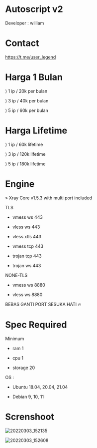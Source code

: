 # Autoscript v2
Developer : william

# Contact
https://t.me/user_legend

# Harga 1 Bulan
⟩ 1 ip / 20k per bulan

⟩ 3 ip / 40k per bulan

⟩ 5 ip / 60k per bulan

# Harga Lifetime
⟩ 1 ip / 60k lifetime

⟩ 3 ip / 120k lifetime

⟩ 5 ip / 180k lifetime
# Engine
» Xray Core v1.5.3 with multi port included

TLS

- vmess ws 443

- vless ws 443

- vless xtls 443

- vmess tcp 443

- trojan tcp 443

- trojan ws 443

NONE-TLS

- vmess ws 8880

- vless ws 8880

BEBAS GANTI PORT SESUKA HATI 🔥

# Spec Required

Minimum

- ram 1

- cpu 1

- storage 20

OS :

- Ubuntu 18.04, 20.04, 21.04

- Debian 9, 10, 11

# Screnshoot
![20220303_152135](https://user-images.githubusercontent.com/98534660/156516320-ed596689-9ab3-47b7-868a-a6688aa486fe.jpg)

![20220303_152608](https://user-images.githubusercontent.com/98534660/156516725-d540d02a-dbf6-4e95-b399-174699d57eee.jpg)
